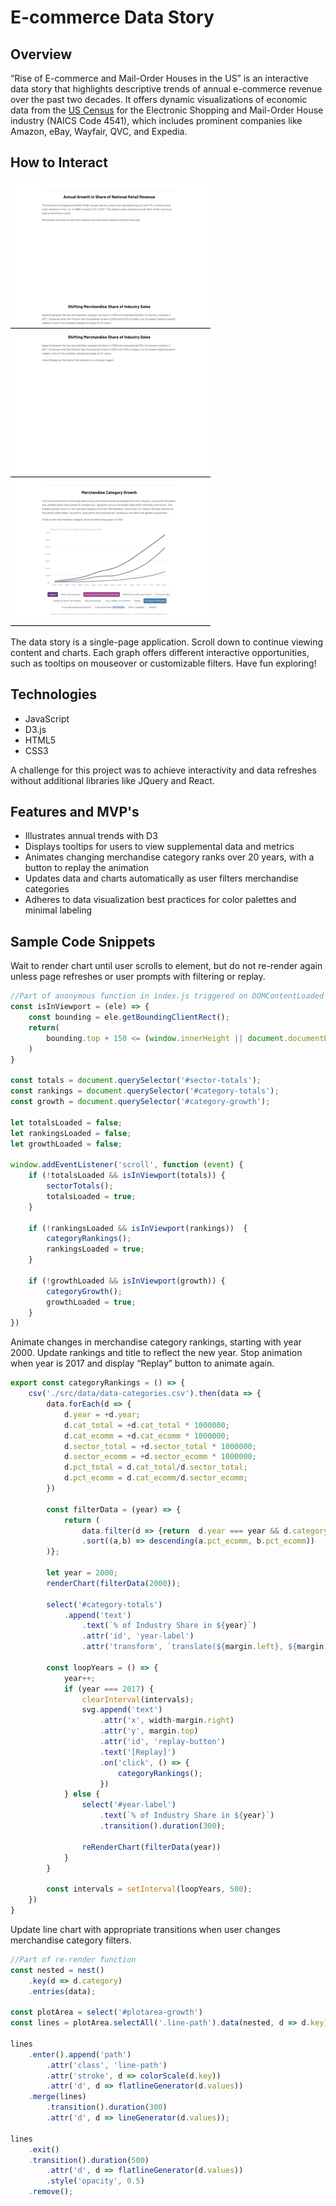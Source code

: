 # E-commerce Data Story


## Overview
“Rise of E-commerce and Mail-Order Houses in the US” is an interactive data story that highlights descriptive trends of annual e-commerce revenue over the past two decades.  It offers dynamic visualizations of economic data from the [US Census](https://www.census.gov/data/tables/2017/econ/e-stats/2017-e-stats.html) for the Electronic Shopping and Mail-Order House industry (NAICS Code 4541), which includes prominent companies like Amazon, eBay, Wayfair, QVC, and Expedia.

## How to Interact
![bar chart tooltips](https://raw.githubusercontent.com/terrencemlai/ecommercedatastory/master/src/images/ecommdatastory-bar-tooltips.gif "bar chart tooltips")
![bar chart tooltips](https://raw.githubusercontent.com/terrencemlai/ecommercedatastory/master/src/images/ecommdatastory-bar-animation.gif "bar chart tooltips")
![bar chart tooltips](https://raw.githubusercontent.com/terrencemlai/ecommercedatastory/master/src/images/ecommdatastory-lines-filters.gif "bar chart tooltips")



The data story is a single-page application.  Scroll down to continue viewing content and charts.  Each graph offers different interactive opportunities, such as tooltips on mouseover or customizable filters.  Have fun exploring!

## Technologies

* JavaScript
* D3.js
* HTML5
* CSS3

A challenge for this project was to achieve interactivity and data refreshes without additional libraries like JQuery and React.


## Features and MVP's
* Illustrates annual trends with D3
* Displays tooltips for users to view supplemental data and metrics
* Animates changing merchandise category ranks over 20 years, with a button to replay the animation
* Updates data and charts automatically as user filters merchandise categories
* Adheres to data visualization best practices for color palettes and minimal labeling



## Sample Code Snippets
Wait to render chart until user scrolls to element, but do not re-render again unless page refreshes or user prompts with filtering or replay.

```javascript
//Part of anonymous function in index.js triggered on DOMContentLoaded
const isInViewport = (ele) => {
    const bounding = ele.getBoundingClientRect();
    return(
        bounding.top + 150 <= (window.innerHeight || document.documentElement.clientHeight)
    )
}

const totals = document.querySelector('#sector-totals');
const rankings = document.querySelector('#category-totals');
const growth = document.querySelector('#category-growth');

let totalsLoaded = false;
let rankingsLoaded = false;
let growthLoaded = false;

window.addEventListener('scroll', function (event) {
    if (!totalsLoaded && isInViewport(totals)) {
        sectorTotals();
        totalsLoaded = true;
    }

    if (!rankingsLoaded && isInViewport(rankings))  {
        categoryRankings();
        rankingsLoaded = true;
    }

    if (!growthLoaded && isInViewport(growth)) {
        categoryGrowth();
        growthLoaded = true;
    }
})
```

Animate changes in merchandise category rankings, starting with year 2000.  Update rankings and title to reflect the new year.  Stop animation when year is 2017 and display “Replay” button to animate again.

```javascript
export const categoryRankings = () => {
    csv('./src/data/data-categories.csv').then(data => {
        data.forEach(d => {
            d.year = +d.year;
            d.cat_total = +d.cat_total * 1000000;
            d.cat_ecomm = +d.cat_ecomm * 1000000;
            d.sector_total = +d.sector_total * 1000000;
            d.sector_ecomm = +d.sector_ecomm * 1000000;
            d.pct_total = d.cat_total/d.sector_total;
            d.pct_ecomm = d.cat_ecomm/d.sector_ecomm;
        })

        const filterData = (year) => {
            return (
                data.filter(d => {return  d.year === year && d.category !== 'Nonmerchandise'})
                .sort((a,b) => descending(a.pct_ecomm, b.pct_ecomm))
        )};

        let year = 2000;
        renderChart(filterData(2000));
        
        select('#category-totals')
            .append('text')
                .text(`% of Industry Share in ${year}`)
                .attr('id', 'year-label')
                .attr('transform', `translate(${margin.left}, ${margin.top - 5})`)

        const loopYears = () => {
            year++;
            if (year === 2017) { 
                clearInterval(intervals); 
                svg.append('text')
                    .attr('x', width-margin.right)
                    .attr('y', margin.top)
                    .attr('id', 'replay-button')
                    .text('[Replay]')
                    .on('click', () => {
                        categoryRankings();
                    })
            } else {
                select('#year-label')
                    .text(`% of Industry Share in ${year}`)
                    .transition().duration(300);
    
                reRenderChart(filterData(year))
            }
        }

        const intervals = setInterval(loopYears, 500);
    })
}
```

Update line chart with appropriate transitions when user changes merchandise category filters.

```javascript
//Part of re-render function
const nested = nest()
    .key(d => d.category)
    .entries(data);

const plotArea = select('#plotarea-growth')
const lines = plotArea.selectAll('.line-path').data(nested, d => d.key);

lines
    .enter().append('path')
        .attr('class', 'line-path')
        .attr('stroke', d => colorScale(d.key))
        .attr('d', d => flatlineGenerator(d.values))
    .merge(lines)
        .transition().duration(300)
        .attr('d', d => lineGenerator(d.values));

lines
    .exit()
    .transition().duration(500)
        .attr('d', d => flatlineGenerator(d.values))
        .style('opacity', 0.5)
    .remove();
```